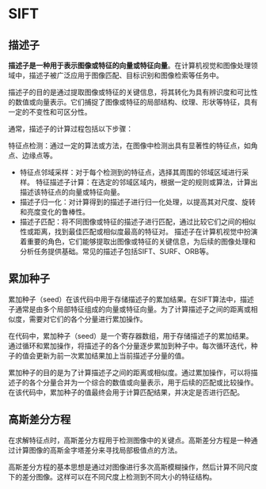 ﻿# SIFT

描述子
------
**描述子是一种用于表示图像或特征的向量或特征向量**。在计算机视觉和图像处理领域中，描述子被广泛应用于图像匹配、目标识别和图像检索等任务中。

描述子的目的是通过提取图像或特征的关键信息，将其转化为具有辨识度和可比性的数值或向量表示。它们捕捉了图像或特征的局部结构、纹理、形状等特征，具有一定的不变性和可区分性。

通常，描述子的计算过程包括以下步骤：

特征点检测：通过一定的算法或方法，在图像中检测出具有显著性的特征点，如角点、边缘点等。
* 特征点邻域采样：对于每个检测到的特征点，选择其周围的邻域区域进行采样。
特征描述子计算：在选定的邻域区域内，根据一定的规则或算法，计算出描述该特征点的向量或特征向量。
* 描述子归一化：对计算得到的描述子进行归一化处理，以提高其对尺度、旋转和亮度变化的鲁棒性。
* 描述子匹配：将不同图像或特征的描述子进行匹配，通过比较它们之间的相似性或距离，找到最佳匹配或相似度最高的特征对。
描述子在计算机视觉中扮演着重要的角色，它们能够提取出图像或特征的关键信息，为后续的图像处理和分析任务提供基础。常见的描述子包括SIFT、SURF、ORB等。

累加种子
--------
累加种子（seed）在该代码中用于存储描述子的累加结果。在SIFT算法中，描述子通常是由多个局部特征组成的向量或特征向量。为了计算描述子之间的距离或相似度，需要对它们的各个分量进行累加操作。

在代码中，累加种子（seed）是一个寄存器数组，用于存储描述子的累加结果。通过循环和累加操作，将描述子的各个分量逐步累加到种子中。每次循环迭代，种子的值会更新为前一次累加结果加上当前描述子分量的值。

累加种子的目的是为了计算描述子之间的距离或相似度。通过累加操作，可以将描述子的各个分量合并为一个综合的数值或向量表示，用于后续的匹配或比较操作。在该代码中，累加种子的值最终会用于计算匹配结果，并决定是否进行匹配。

高斯差分方程
------------
在求解特征点时，高斯差分方程用于检测图像中的关键点。高斯差分方程是一种通过计算图像的高斯金字塔差分来寻找局部极值点的方法。

高斯差分方程的基本思想是通过对图像进行多次高斯模糊操作，然后计算不同尺度下的差分图像。这样可以在不同尺度上检测到不同大小的特征结构。